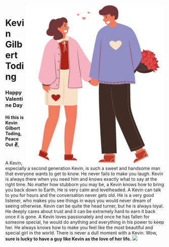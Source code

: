 
<img align='right' src='https://github.com/KEVINGILBERTTODING/KEVINGILBERTTODING/blob/master/person1.png' width='440' height='500'>
<h1>Kevin Gilbert Toding</h1>
<h3>Happy Valentine Day</h3>

<h4>Hi this is Kevin Gilbert Toding, Peace Out ✌️,</h4>
<br>
A Kevin, especially a second generation Kevin, is such a sweet and handsome man that everyone wants to get to know. He never fails to make you laugh. Kevin is always there when you need him and knows exactly what to say at the right time. No matter how stubborn you may be, a Kevin knows how to bring you back down to Earth. He is very calm and levelheaded. A Kevin can talk to you for hours and the conversation never gets old. He is a very good listener, who makes you see things in ways you would never dream of seeing otherwise. Kevin can be quite the head turner, but he is always loyal. He deeply cares about trust and it can be extremely hard to earn it back once it is gone. A Kevin loves passionately and once he has fallen for someone special, he would do anything and everything in his power to keep her. He always knows how to make you feel like the most beautiful and special girl in the world. There is never a dull moment with a Kevin.
Wow, <br>
<b>sure is lucky to have a guy like Kevin as the love of her life.</b>

<img src='![unnamed](https://user-images.githubusercontent.com/79959818/141721118-549cb482-47e3-427f-bef5-92ad79f85c4f.png)'>















                                                                                    

